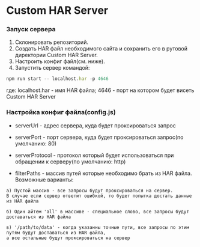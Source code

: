 # Custom HAR Server


### Запуск сервера

1. Склонировать репозиторий.
2. Создать HAR файл необходимого сайта и сохранить его в рутовой директории Custom HAR Server.
3. Настроить конфиг файл(см. ниже).
3. Запустить сервер командой:
```js
npm run start -- localhost.har -p 4646
```
где:
localhost.har - имя HAR файла;
4646 - порт на котором будет висеть Custom HAR Server


### Настройка конфиг файла(config.js)

* serverUrl - адрес сервера, куда будет проксироваться запрос

* serverPort - порт сервера, куда будет проксироваться запрос(по умолчанию: 80)

* serverProtocol - протокол который будет использоваться при обращении к серверу(по умолчанию: http)

* filterPaths - массив путей которые необходимо брать из HAR файла. Возможные варианты:
```
а) Пустой массив - все запросы будут проксироваться на сервер.
В случае если сервер ответит ошибкой, то будет попытка достать данные из HAR файла

б) Один айтем 'all' в массиве - специальное слово, все запросы будут доставаться из HAR файла

в) '/path/to/data' - когда указанны точные пути, все запросы по этим путям будут доставаться из HAR файла,
а все остальные будут проксироваться на сервер
```